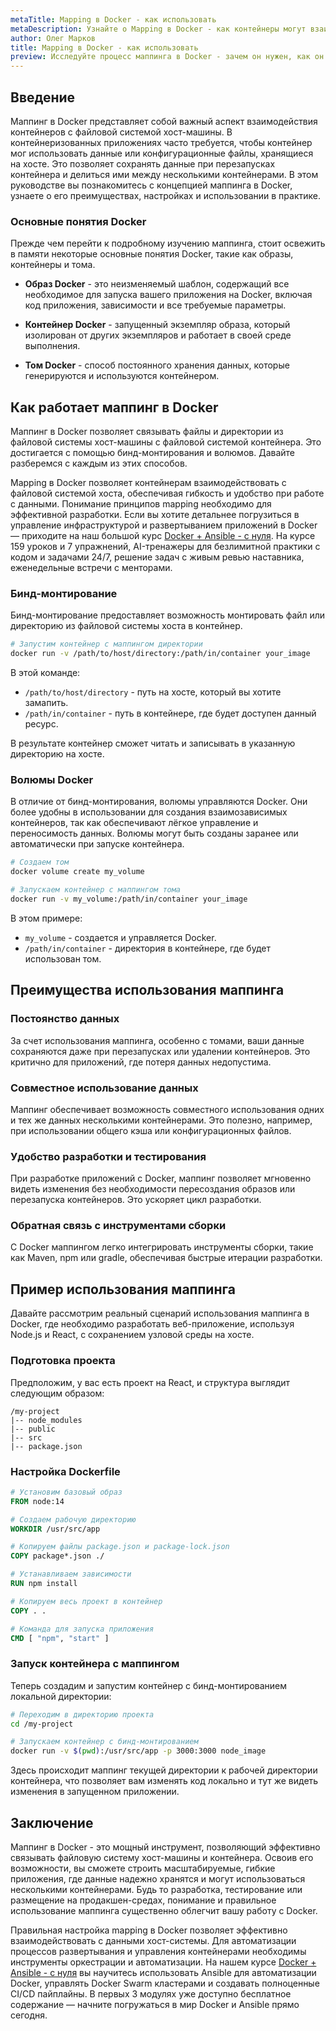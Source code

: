 ```yaml
---
metaTitle: Mapping в Docker - как использовать
metaDescription: Узнайте о Mapping в Docker - как контейнеры могут взаимодействовать с файловой системой хоста, изучите основные команды и подходы создания маппинга.
author: Олег Марков
title: Mapping в Docker - как использовать
preview: Исследуйте процесс маппинга в Docker - зачем он нужен, как он реализован и как правильно настроить его для вашего контейнера. Подробные примеры помогут вам освоить тему легко.
---
```


## Введение

Маппинг в Docker представляет собой важный аспект взаимодействия контейнеров с файловой системой хост-машины. В контейнеризованных приложениях часто требуется, чтобы контейнер мог использовать данные или конфигурационные файлы, хранящиеся на хосте. Это позволяет сохранять данные при перезапусках контейнера и делиться ими между несколькими контейнерами. В этом руководстве вы познакомитесь с концепцией маппинга в Docker, узнаете о его преимуществах, настройках и использовании в практике.

### Основные понятия Docker

Прежде чем перейти к подробному изучению маппинга, стоит освежить в памяти некоторые основные понятия Docker, такие как образы, контейнеры и тома.

- **Образ Docker** - это неизменяемый шаблон, содержащий все необходимое для запуска вашего приложения на Docker, включая код приложения, зависимости и все требуемые параметры.
  
- **Контейнер Docker** - запущенный экземпляр образа, который изолирован от других экземпляров и работает в своей среде выполнения.
  
- **Том Docker** - способ постоянного хранения данных, которые генерируются и используются контейнером.

## Как работает маппинг в Docker

Маппинг в Docker позволяет связывать файлы и директории из файловой системы хост-машины с файловой системой контейнера. Это достигается с помощью бинд-монтирования и волюмов. Давайте разберемся с каждым из этих способов.

Mapping в Docker позволяет контейнерам взаимодействовать с файловой системой хоста, обеспечивая гибкость и удобство при работе с данными. Понимание принципов mapping необходимо для эффективной разработки. Если вы хотите детальнее погрузиться в управление инфраструктурой и развертыванием приложений в Docker — приходите на наш большой курс [Docker + Ansible - с нуля](https://purpleschool.ru/course/docker?utm_source=knowledgebase&utm_medium=text&utm_campaign=Mapping_v_Docker_-_kak_ispolzovat). На курсе 159 уроков и 7 упражнений, AI-тренажеры для безлимитной практики с кодом и задачами 24/7, решение задач с живым ревью наставника, еженедельные встречи с менторами.

### Бинд-монтирование

Бинд-монтирование предоставляет возможность монтировать файл или директорию из файловой системы хоста в контейнер.

```bash
# Запустим контейнер с маппингом директории
docker run -v /path/to/host/directory:/path/in/container your_image
```

В этой команде:

- `/path/to/host/directory` - путь на хосте, который вы хотите замапить.
- `/path/in/container` - путь в контейнере, где будет доступен данный ресурс.

В результате контейнер сможет читать и записывать в указанную директорию на хосте.

### Волюмы Docker

В отличие от бинд-монтирования, волюмы управляются Docker. Они более удобны в использовании для создания взаимозависимых контейнеров, так как обеспечивают лёгкое управление и переносимость данных. Волюмы могут быть созданы заранее или автоматически при запуске контейнера.

```bash
# Создаем том
docker volume create my_volume

# Запускаем контейнер с маппингом тома
docker run -v my_volume:/path/in/container your_image
```

В этом примере:

- `my_volume` - создается и управляется Docker.
- `/path/in/container` - директория в контейнере, где будет использован том.

## Преимущества использования маппинга

### Постоянство данных

За счет использования маппинга, особенно с томами, ваши данные сохраняются даже при перезапусках или удалении контейнеров. Это критично для приложений, где потеря данных недопустима.

### Совместное использование данных

Маппинг обеспечивает возможность совместного использования одних и тех же данных несколькими контейнерами. Это полезно, например, при использовании общего кэша или конфигурационных файлов.

### Удобство разработки и тестирования

При разработке приложений с Docker, маппинг позволяет мгновенно видеть изменения без необходимости пересоздания образов или перезапуска контейнеров. Это ускоряет цикл разработки.

### Обратная связь с инструментами сборки

С Docker маппингом легко интегрировать инструменты сборки, такие как Maven, npm или gradle, обеспечивая быстрые итерации разработки.

## Пример использования маппинга

Давайте рассмотрим реальный сценарий использования маппинга в Docker, где необходимо разработать веб-приложение, используя Node.js и React, с сохранением узловой среды на хосте.

### Подготовка проекта

Предположим, у вас есть проект на React, и структура выглядит следующим образом:

```
/my-project
|-- node_modules
|-- public
|-- src
|-- package.json
```

### Настройка Dockerfile

```dockerfile
# Установим базовый образ
FROM node:14

# Создаем рабочую директорию
WORKDIR /usr/src/app

# Копируем файлы package.json и package-lock.json
COPY package*.json ./

# Устанавливаем зависимости
RUN npm install

# Копируем весь проект в контейнер
COPY . .

# Команда для запуска приложения
CMD [ "npm", "start" ]
```

### Запуск контейнера с маппингом

Теперь создадим и запустим контейнер с бинд-монтированием локальной директории:

```bash
# Переходим в директорию проекта
cd /my-project

# Запускаем контейнер с бинд-монтированием
docker run -v $(pwd):/usr/src/app -p 3000:3000 node_image
```

Здесь происходит маппинг текущей директории к рабочей директории контейнера, что позволяет вам изменять код локально и тут же видеть изменения в запущенном приложении.

## Заключение

Маппинг в Docker - это мощный инструмент, позволяющий эффективно связывать файловую систему хост-машины и контейнера. Освоив его возможности, вы сможете строить масштабируемые, гибкие приложения, где данные надежно хранятся и могут использоваться несколькими контейнерами. Будь то разработка, тестирование или размещение на продакшен-средах, понимание и правильное использование маппинга существенно облегчит вашу работу с Docker.

Правильная настройка mapping в Docker позволяет эффективно взаимодействовать с данными хост-системы. Для автоматизации процессов развертывания и управления контейнерами необходимы инструменты оркестрации и автоматизации. На нашем курсе [Docker + Ansible - с нуля](https://purpleschool.ru/course/docker?utm_source=knowledgebase&utm_medium=text&utm_campaign=Mapping_v_Docker_-_kak_ispolzovat) вы научитесь использовать Ansible для автоматизации Docker, управлять Docker Swarm кластерами и создавать полноценные CI/CD пайплайны. В первых 3 модулях уже доступно бесплатное содержание — начните погружаться в мир Docker и Ansible прямо сегодня.
